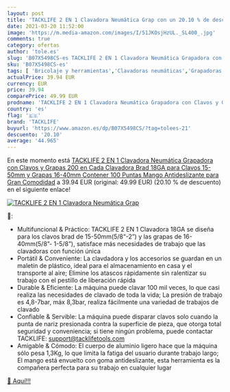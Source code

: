 ```yaml
---
layout: post
title: 'TACKLIFE 2 EN 1 Clavadora Neumática Grap con un 20.10 % de descuento'
date: 2021-03-20 11:52:00
image: 'https://m.media-amazon.com/images/I/51JKOsjHzUL._SL400_.jpg'
comments: true
category: ofertas
author: 'tole.es'
slug: 'B07X5498CS-es TACKLIFE 2 EN 1 Clavadora Neumática Grapadora con Clavos y...'
sku: 'B07X5498CS-es'
tags: [ 'Bricolaje y herramientas','Clavadoras neumáticas','Grapadoras y clavadoras eléctricas','Herramientas eléctricas','Herramientas manuales y eléctricas','grapadora','tacklife', ]
actualPrice: 39.94 EUR
currency: EUR
price: 39.94
comparePrice: 49.99 EUR
prodname: 'TACKLIFE 2 EN 1 Clavadora Neumática Grapadora con Clavos y Grapas  200 en Cada   Clavadora Brad 18GA para Clavos 15-50mm y Grapas 16-40mm  Contener 100 Puntas  Mango Antideslizante para Gran Comodidad'
country: 'es'
flag: '🇪🇸'
brand: 'TACKLIFE'
buyurl: 'https://www.amazon.es/dp/B07X5498CS/?tag=tolees-21'
descuento: '20.10'
average: '44.965'
---
```


En este momento está [TACKLIFE 2 EN 1 Clavadora Neumática Grapadora con Clavos y Grapas  200 en Cada   Clavadora Brad 18GA para Clavos 15-50mm y Grapas 16-40mm  Contener 100 Puntas  Mango Antideslizante para Gran Comodidad](https://www.amazon.es/dp/B07X5498CS/?tag=tolees-21) a 39.94 EUR (original: 49.99 EUR) (20.10 %  de descuento) en el siguiente enlace!

[![TACKLIFE 2 EN 1 Clavadora Neumática Grap](https://m.media-amazon.com/images/I/51JKOsjHzUL._SL400_.jpg)](https://www.amazon.es/dp/B07X5498CS/?tag=tolees-21)

🔎:

- Multifuncional & Práctico: TACKLIFE 2 EN 1 Clavadora 18GA se diseña para los clavos brad de 15-50mm(5/8“-2”) y las grapas de 16-40mm(5/8”- 1-5/8”), satisface más necesidades de trabajo que las clavadoras con función única
- Portátil & Conveniente: La clavdadora y los accesorios se guardan en un maletín de plástico, ideal para el almacenamiento en casa y el transporte al aire; Elimine los atascos rápidamente sin ralentizar su trabajo con el pestillo de liberación rápida
- Durable & Eficiente: La máquina puede clavar 100 mil veces, lo que casi realiza las necesidades de clavado de toda la vida; La presión de trabajo es 4,8-7bar, máx 8,3bar, realiza fácilmente una variedad de trabajos de clavado
- Confiable & Servible: La máquina puede disparar clavos solo cuando la punta de nariz presionada contra la superficie de pieza, que otorga total seguridad y conveniencia; si tiene ningún problema, puede contactar TACKLIFE: support@tacklifetools.com
- Amigable & Cómodo: El cuerpo de aluminio ligero hace que la máquina sólo pesa 1,3Kg, lo que limita la fatiga del usuario durante trabajo largo; El mango está envuelto con goma antideslizante, esta herramienta es la compañera perfecta para su trabajo en cualquier lugar

[🛒 Aquí!!!](https://www.amazon.es/dp/B07X5498CS/?tag=tolees-21)
